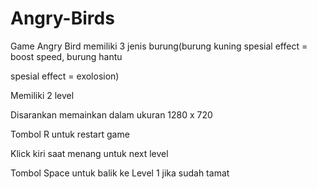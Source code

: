 # Angry-Birds

Game Angry Bird memiliki 3 jenis burung(burung kuning spesial effect = boost speed, burung hantu 

spesial effect = exolosion)

Memiliki 2 level

Disarankan memainkan dalam ukuran 1280 x 720

Tombol R untuk restart game

Klick kiri saat menang untuk next level

Tombol Space untuk balik ke Level 1 jika sudah tamat
